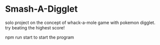 # Smash-A-Digglet

solo project on the concept of whack-a-mole game with pokemon digglet. try beating the highest score!

npm run start to start the program